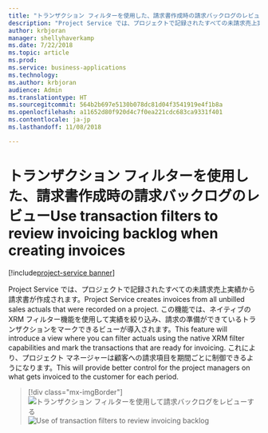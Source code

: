 ```yaml
---
title: "トランザクション フィルターを使用した、請求書作成時の請求バックログのレビュー"
description: "Project Service では、プロジェクトで記録されたすべての未請求売上実績から請求書が作成されます。"
author: krbjoran
manager: shellyhaverkamp
ms.date: 7/22/2018
ms.topic: article
ms.prod: 
ms.service: business-applications
ms.technology: 
ms.author: krbjoran
audience: Admin
ms.translationtype: HT
ms.sourcegitcommit: 564b2b697e5130b078dc81d04f3541919e4f1b8a
ms.openlocfilehash: a11652d80f920d4c7f0ea221cdc683ca9331f401
ms.contentlocale: ja-jp
ms.lasthandoff: 11/08/2018

---
```

#  <a name="use-transaction-filters-to-review-invoicing-backlog-when-creating-invoices"></a><span data-ttu-id="3f931-103">トランザクション フィルターを使用した、請求書作成時の請求バックログのレビュー</span><span class="sxs-lookup"><span data-stu-id="3f931-103">Use transaction filters to review invoicing backlog when creating invoices</span></span> 

[!include[project-service banner](../../../includes/project-service.md)]




<span data-ttu-id="3f931-104">Project Service では、プロジェクトで記録されたすべての未請求売上実績から請求書が作成されます。</span><span class="sxs-lookup"><span data-stu-id="3f931-104">Project Service creates invoices from all unbilled sales actuals that were recorded on a project.</span></span> <span data-ttu-id="3f931-105">この機能では、ネイティブの XRM フィルター機能を使用して実績を絞り込み、請求の準備ができているトランザクションをマークできるビューが導入されます。</span><span class="sxs-lookup"><span data-stu-id="3f931-105">This feature will introduce a view where you can filter actuals using the native XRM filter capabilities and mark the transactions that are ready for invoicing.</span></span> <span data-ttu-id="3f931-106">これにより、プロジェクト マネージャーは顧客への請求項目を期間ごとに制御できるようになります。</span><span class="sxs-lookup"><span data-stu-id="3f931-106">This will provide better control for the project managers on what gets invoiced to the customer for each period.</span></span>

> [!div class="mx-imgBorder"]
> <span data-ttu-id="3f931-107">![トランザクション フィルターを使用して請求バックログをレビューする](media/use-transaction-filters-review-invoicing-backlog-creating-invoices-1.png "トランザクション フィルターを使用して請求バックログをレビューする")</span><span class="sxs-lookup"><span data-stu-id="3f931-107">![Use of transaction filters to review invoicing backlog](media/use-transaction-filters-review-invoicing-backlog-creating-invoices-1.png "Use of transaction filters to review invoicing backlog")</span></span>

<!-- Picture 1 -->


